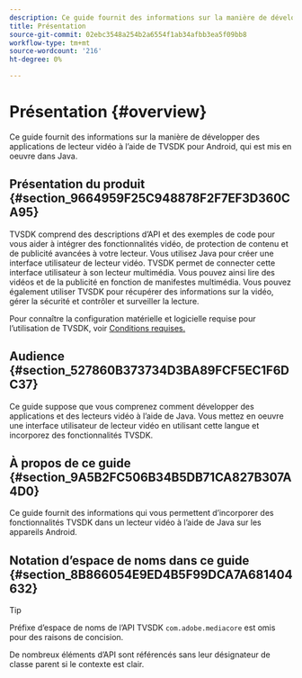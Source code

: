 ```yaml
---
description: Ce guide fournit des informations sur la manière de développer des applications de lecteur vidéo à l’aide de TVSDK pour Android, qui est mis en oeuvre dans Java.
title: Présentation
source-git-commit: 02ebc3548a254b2a6554f1ab34afbb3ea5f09bb8
workflow-type: tm+mt
source-wordcount: '216'
ht-degree: 0%

---
```


# Présentation {#overview}

Ce guide fournit des informations sur la manière de développer des applications de lecteur vidéo à l’aide de TVSDK pour Android, qui est mis en oeuvre dans Java.

## Présentation du produit {#section_9664959F25C948878F2F7EF3D360CA95}

TVSDK comprend des descriptions d’API et des exemples de code pour vous aider à intégrer des fonctionnalités vidéo, de protection de contenu et de publicité avancées à votre lecteur. Vous utilisez Java pour créer une interface utilisateur de lecteur vidéo. TVSDK permet de connecter cette interface utilisateur à son lecteur multimédia. Vous pouvez ainsi lire des vidéos et de la publicité en fonction de manifestes multimédia. Vous pouvez également utiliser TVSDK pour récupérer des informations sur la vidéo, gérer la sécurité et contrôler et surveiller la lecture.

Pour connaître la configuration matérielle et logicielle requise pour l’utilisation de TVSDK, voir [Conditions requises.](../../android-1.4-introduction/overview-prod-audience-guide/android-1.4-requirements.md)

## Audience {#section_527860B373734D3BA89FCF5EC1F6DC37}

Ce guide suppose que vous comprenez comment développer des applications et des lecteurs vidéo à l’aide de Java. Vous mettez en oeuvre une interface utilisateur de lecteur vidéo en utilisant cette langue et incorporez des fonctionnalités TVSDK.

## À propos de ce guide {#section_9A5B2FC506B34B5DB71CA827B307A4D0}

Ce guide fournit des informations qui vous permettent d’incorporer des fonctionnalités TVSDK dans un lecteur vidéo à l’aide de Java sur les appareils Android.

## Notation d’espace de noms dans ce guide {#section_8B866054E9ED4B5F99DCA7A681404632}

>[!TIP]
>
>Préfixe d’espace de noms de l’API TVSDK `com.adobe.mediacore` est omis pour des raisons de concision.
>
>De nombreux éléments d’API sont référencés sans leur désignateur de classe parent si le contexte est clair.
